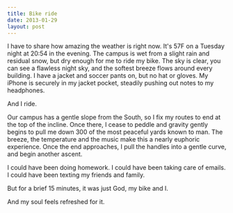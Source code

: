 ```yaml
---
title: Bike ride
date: 2013-01-29
layout: post
---
```


I have to share how amazing the weather is right now. It's 57F on a Tuesday night at 20:54 in the evening. The campus is wet from a slight rain and residual snow, but dry enough for me to ride my bike. The sky is clear, you can see a flawless night sky, and the softest breeze flows around every building. I have a jacket and soccer pants on, but no hat or gloves. My iPhone is securely in my jacket pocket, steadily pushing out notes to my headphones.

<!-- more -->

And I ride.

Our campus has a gentle slope from the South, so I fix my routes to end at the top of the incline. Once there, I cease to peddle and gravity gently begins to pull me down 300 of the most peaceful yards known to man. The breeze, the temperature and the music make this a nearly euphoric experience. Once the end approaches, I pull the handles into a gentle curve, and begin another ascent.

I could have been doing homework.
I could have been taking care of emails.
I could have been texting my friends and family.

But for a brief 15 minutes, it was just God, my bike and I.

And my soul feels refreshed for it.